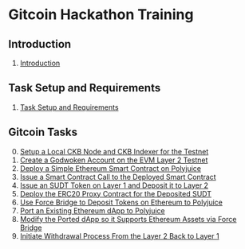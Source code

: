 # Gitcoin Hackathon Training

## Introduction

1. [Introduction](https://github.com/Kuzirashi/gw-gitcoin-instruction/blob/master/src/introduction/introduction.md)

## Task Setup and Requirements

1. [Task Setup and Requirements](https://github.com/Kuzirashi/gw-gitcoin-instruction/blob/master/src/task-setup-and-requirements/task-setup-and-requirements.md)

## Gitcoin Tasks

0. [Setup a Local CKB Node and CKB Indexer for the Testnet](https://github.com/Kuzirashi/gw-gitcoin-instruction/blob/master/src/tasks/0.setup.node.and.indexer.md)
1. [Create a Godwoken Account on the EVM Layer 2 Testnet](https://github.com/Kuzirashi/gw-gitcoin-instruction/blob/master/src/tasks/1.create.godwoken.account.md)
2. [Deploy a Simple Ethereum Smart Contract on Polyjuice](https://github.com/Kuzirashi/gw-gitcoin-instruction/blob/master/src/tasks/2.deploy.eth.contract.md)
3. [Issue a Smart Contract Call to the Deployed Smart Contract](https://github.com/Kuzirashi/gw-gitcoin-instruction/blob/master/src/tasks/3.issue.contract.call.md)
4. [Issue an SUDT Token on Layer 1 and Deposit it to Layer 2](https://github.com/Kuzirashi/gw-gitcoin-instruction/blob/master/src/tasks/4.issue.sudt.deposit.md)
5. [Deploy the ERC20 Proxy Contract for the Deposited SUDT](https://github.com/Kuzirashi/gw-gitcoin-instruction/blob/master/src/tasks/5.deploy.erc20.proxy.contract.md)
6. [Use Force Bridge to Deposit Tokens on Ethereum to Polyjuice](https://github.com/Kuzirashi/gw-gitcoin-instruction/blob/master/src/tasks/6.use.force.bridge.to.deposit.md)
7. [Port an Existing Ethereum dApp to Polyjuice](https://github.com/Kuzirashi/gw-gitcoin-instruction/blob/master/src/tasks/7.port.eth.dapp.md)
8. [Modify the Ported dApp so it Supports Ethereum Assets via Force Bridge](https://github.com/Kuzirashi/gw-gitcoin-instruction/blob/master/src/tasks/8.modify.dapp.support.force.bridge.md)
9. [Initiate Withdrawal Process From the Layer 2 Back to Layer 1](https://github.com/Kuzirashi/gw-gitcoin-instruction/blob/master/src/tasks/9.withdraw.md)

<!--

## Component Tutorials

1. [Setup a Nervos CKB Layer 1 Account with CKBytes](https://github.com/Kuzirashi/gw-gitcoin-instruction/blob/master/src/component-tutorials/1.setup.account.in.ckb.cli.md)
2. [Mint SUDT Using Command-Line Tool](https://github.com/Kuzirashi/gw-gitcoin-instruction/blob/master/src/component-tutorials/2.issue.sudt.cli.md)
3. [Setup and use `account-cli` tool](https://github.com/Kuzirashi/gw-gitcoin-instruction/blob/master/src/component-tutorials/3.setup.and.use.account.cli.md)
4. [Create a Godwoken Account by Making a Layer 2 Deposit](https://github.com/Kuzirashi/gw-gitcoin-instruction/blob/master/src/component-tutorials/4.layer2.deposit.md)
5. [Extracting a Private Key from MetaMask Wallet](https://github.com/Kuzirashi/gw-gitcoin-instruction/blob/master/src/component-tutorials/5.extract.ethereum.private.key.md)
6. ~~[Setup and sync CKB testnet node, indexer and install `ckb-cli`](https://github.com/Kuzirashi/gw-gitcoin-instruction/blob/master/src/component-tutorials/6.setup.testnet.node.md)~~
7. ~~[Receive an SUDT in Neuron wallet](https://github.com/Kuzirashi/gw-gitcoin-instruction/blob/master/src/component-tutorials/7.receive.sudt.in.neuron.md)~~

## Conceptual Explainers

- Wallets
	1. [MetaMask](https://github.com/Kuzirashi/gw-gitcoin-instruction/blob/master/src/conceptual-explainers/wallets.md#metamask)
	2. ~~[Neuron Wallet](https://github.com/Kuzirashi/gw-gitcoin-instruction/blob/master/src/conceptual-explainers/wallets.md#neuron-wallet)~~
	3. ~~[Portal Wallet](https://github.com/Kuzirashi/gw-gitcoin-instruction/blob/master/src/conceptual-explainers/wallets.md#portal-wallet)~~
- Tooling
	1. [CKB Node](https://github.com/Kuzirashi/gw-gitcoin-instruction/blob/master/src/conceptual-explainers/tooling.md#ckb-node)
	2. [CKB Indexer](https://github.com/Kuzirashi/gw-gitcoin-instruction/blob/master/src/conceptual-explainers/tooling.md#ckb-indexer)
	3. [CKB-CLI](https://github.com/Kuzirashi/gw-gitcoin-instruction/blob/master/src/conceptual-explainers/tooling.md#ckb-cli)
	4. ~~[Tippy](https://github.com/Kuzirashi/gw-gitcoin-instruction/blob/master/src/conceptual-explainers/tooling.md#tippy)~~
	5. [CKB.tools](https://github.com/Kuzirashi/gw-gitcoin-instruction/blob/master/src/conceptual-explainers/tooling.md#ckbtools)
	6. [SUDT-CLI](https://github.com/Kuzirashi/gw-gitcoin-instruction/blob/master/src/conceptual-explainers/tooling.md#sudt-cli)
- Frameworks
	1. [Godwoken](https://github.com/Kuzirashi/gw-gitcoin-instruction/blob/master/src/conceptual-explainers/frameworks.md#godwoken)
	2. ~~[Godwoken Kicker](https://github.com/Kuzirashi/gw-gitcoin-instruction/blob/master/src/conceptual-explainers/frameworks.md#godwoken-kicker)~~
	3. [Polyjuice](https://github.com/Kuzirashi/gw-gitcoin-instruction/blob/master/src/conceptual-explainers/frameworks.md#polyjuice)
- Infrastructure
	1. [Force Bridge](https://github.com/Kuzirashi/gw-gitcoin-instruction/blob/master/src/conceptual-explainers/infrastructure.md#force-bridge)
	2. [Nervos Explorer](https://github.com/Kuzirashi/gw-gitcoin-instruction/blob/master/src/conceptual-explainers/infrastructure.md#nervos-explorer)
	3. [Nervos Faucet](https://github.com/Kuzirashi/gw-gitcoin-instruction/blob/master/src/conceptual-explainers/infrastructure.md#nervos-faucet)
- Standards
	1. [SUDT](https://github.com/Kuzirashi/gw-gitcoin-instruction/blob/master/src/conceptual-explainers/standards.md#sudt)
	2. [ERC20](https://github.com/Kuzirashi/gw-gitcoin-instruction/blob/master/src/conceptual-explainers/standards.md#erc20)
	3. [ERC20 Proxy Contract](https://github.com/Kuzirashi/gw-gitcoin-instruction/blob/master/src/conceptual-explainers/standards.md#erc20-proxy-contract)
- Structure
	1. [Mainnet/Testnet/Devnet](https://github.com/Kuzirashi/gw-gitcoin-instruction/blob/master/src/conceptual-explainers/structure.md#mainnet--testnet--devnet)
	2. [Layer 1/Layer 2](https://github.com/Kuzirashi/gw-gitcoin-instruction/blob/master/src/conceptual-explainers/structure.md#layer-1--layer-2)
	3. ~~[Common User Action Flow](https://github.com/Kuzirashi/gw-gitcoin-instruction/blob/master/src/conceptual-explainers/structure.md#common-user-action-flow)~~

-->
